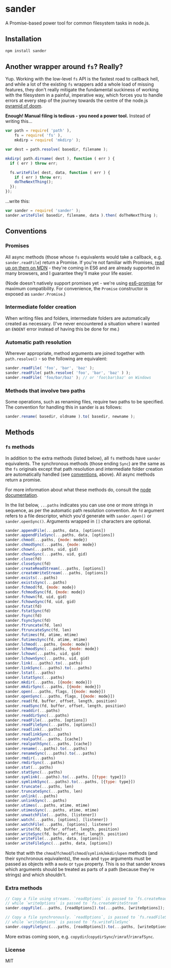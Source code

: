 # sander

A Promise-based power tool for common filesystem tasks in node.js.

## Installation

```bash
npm install sander
```

## Another wrapper around `fs`? Really?

Yup. Working with the low-level `fs` API is the fastest road to callback hell, and while a lot of the existing `fs` wrappers add a whole load of missing features, they don't really mitigate the fundamental suckiness of working with the filesystem in a painful, imperative way, which forces you to handle errors at every step of the journey towards the centre of the node.js [pyramid of doom](http://stackoverflow.com/search?q=pyramid+of+doom).

**Enough! Manual filing is tedious - you need a power tool.** Instead of writing this...

```js
var path = require( 'path' ),
    fs = require( 'fs' ),
    mkdirp = require( 'mkdirp' );

var dest = path.resolve( basedir, filename );

mkdirp( path.dirname( dest ), function ( err ) {
  if ( err ) throw err;

  fs.writeFile( dest, data, function ( err ) {
    if ( err ) throw err;
    doTheNextThing();
  });
});
```

...write this:

```js
var sander = require( 'sander' );
sander.writeFile( basedir, filename, data ).then( doTheNextThing );
```


## Conventions

### Promises

All async methods (those whose `fs` equivalents would take a callback, e.g. `sander.readFile`) return a Promise. If you're not familiar with Promises, [read up on them on MDN](https://developer.mozilla.org/en-US/docs/Web/JavaScript/Reference/Global_Objects/Promise) - they're coming in ES6 and are already supported in many browsers, and I guarantee they'll make your life easier.

(Node doesn't natively support promises yet - we're using [es6-promise](https://github.com/jakearchibald/es6-promise) for maximum compatibility. For convenience, the `Promise` constructor is exposed as `sander.Promise`.)

### Intermediate folder creation

When writing files and folders, intermediate folders are automatically created as necessary. (I've never encountered a situation where I wanted an `ENOENT` error instead of having this be done for me.)

### Automatic path resolution

Wherever appropriate, method arguments are joined together with `path.resolve()` - so the following are equivalent:

```js
sander.readFile( 'foo', 'bar', 'baz' );
sander.readFile( path.resolve( 'foo', 'bar', 'baz' ) );
sander.readFile( 'foo/bar/baz' ); // or 'foo\bar\baz' on Windows
```

### Methods that involve two paths

Some operations, such as renaming files, require two paths to be specified. The convention for handling this in sander is as follows:

```js
sander.rename( basedir, oldname ).to( basedir, newname );
```



## Methods

### `fs` methods

In addition to the extra methods (listed below), all `fs` methods have `sander` equivalents. The synchronous methods (those ending `Sync`) are the same as the `fs` originals except that path resolution and intermediate folder creation are automatically handled (see [conventions](#conventions), above). All async methods return a promise.

For more information about what these methods do, consult the [node documentation](http://nodejs.org/api/fs.html).

In the list below, `...paths` indicates you can use one or more strings in sequence, as per the automatic path resolution convention. An `fd` argument refers to a file descriptor, which you'd generate with `sander.open()` or `sander.openSync()`. Arguments wrapped in `[]` characters are optional.

```js
sander.appendFile(...paths, data, [options])
sander.appendFileSync(...paths, data, [options])
sander.chmod(...paths, {mode: mode})
sander.chmodSync(...paths, {mode: mode})
sander.chown(...paths, uid, gid)
sander.chownSync(...paths, uid, gid)
sander.close(fd)
sander.closeSync(fd)
sander.createReadStream(...paths, [options])
sander.createWriteStream(...paths, [options])
sander.exists(...paths)
sander.existsSync(...paths)
sander.fchmod(fd, {mode: mode})
sander.fchmodSync(fd, {mode: mode})
sander.fchown(fd, uid, gid)
sander.fchownSync(fd, uid, gid)
sander.fstat(fd)
sander.fstatSync(fd)
sander.fsync(fd)
sander.fsyncSync(fd)
sander.ftruncate(fd, len)
sander.ftruncateSync(fd, len)
sander.futimes(fd, atime, mtime)
sander.futimesSync(fd, atime, mtime)
sander.lchmod(...paths, {mode: mode})
sander.lchmodSync(...paths, {mode: mode})
sander.lchown(...paths, uid, gid)
sander.lchownSync(...paths, uid, gid)
sander.link(...paths).to(...paths)
sander.linkSync(...paths).to(...paths)
sander.lstat(...paths)
sander.lstatSync(...paths)
sander.mkdir(...paths, [{mode: mode}])
sander.mkdirSync(...paths, [{mode: mode}])
sander.open(...paths, flags, [{mode: mode}])
sander.openSync(...paths, flags, [{mode: mode}])
sander.read(fd, buffer, offset, length, position)
sander.readSync(fd, buffer, offset, length, position)
sander.readdir(...paths)
sander.readdirSync(...paths)
sander.readFile(...paths, [options])
sander.readFileSync(...paths, [options])
sander.readlink(...paths)
sander.readlinkSync(...paths)
sander.realpath(...paths, [cache])
sander.realpathSync(...paths, [cache])
sander.rename(...paths).to(...paths)
sander.renameSync(...paths).to(...paths)
sander.rmdir(...paths)
sander.rmdirSync(...paths)
sander.stat(...paths)
sander.statSync(...paths)
sander.symlink(...paths).to(...paths, [{type: type}])
sander.symlinkSync(...paths).to(...paths, [{type: type}])
sander.truncate(...paths, len)
sander.truncateSync(...paths, len)
sander.unlink(...paths)
sander.unlinkSync(...paths)
sander.utimes(...paths, atime, mtime)
sander.utimesSync(...paths, atime, mtime)
sander.unwatchFile(...paths, [listener])
sander.watch(...paths, [options], [listener])
sander.watchFile(...paths, [options], listener)
sander.write(fd, buffer, offset, length, position)
sander.writeSync(fd, buffer, offset, length, position)
sander.writeFile(...paths, data, [options])
sander.writeFileSync(...paths, data, [options])
```

Note that with the `chmod`/`fchmod`/`lchmod`/`symlink`/`mkdir`/`open` methods (and their synchronous equivalents), the `mode` and `type` arguments must be passed as objects with a `mode` or `type` property. This is so that sander knows which arguments should be treated as parts of a path (because they're strings) and which shouldn't.


### Extra methods

```js
// Copy a file using streams. `readOptions` is passed to `fs.createReadStream`,
// while `writeOptions` is passed to `fs.createWriteStream`
sander.copyFile(...paths, [readOptions]).to(...paths, [writeOptions]);

// Copy a file synchronously. `readOptions`, is passed to `fs.readFileSync`,
// while `writeOptions` is passed to `fs.writeFileSync`
sander.copyFileSync(...paths, [readOptions]).to(...paths, [writeOptions]);
```

More extras coming soon, e.g. `copydir`/`copydirSync`/`rimraf`/`rimrafSync`.


### License

MIT

